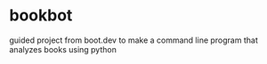 # bookbot
guided project from boot.dev to make a command line program that analyzes books using python
